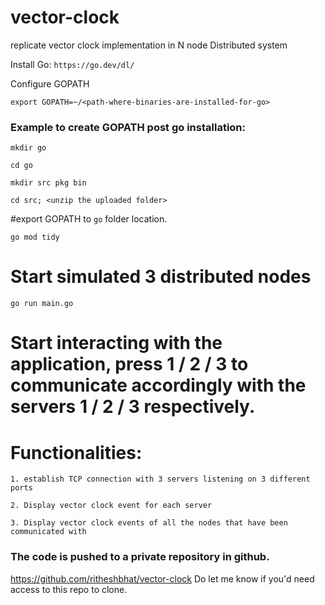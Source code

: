 # vector-clock
 replicate vector clock implementation in N node Distributed system

Install Go: `https://go.dev/dl/`


Configure GOPATH

`export GOPATH=~/<path-where-binaries-are-installed-for-go>`

### Example to create GOPATH post go installation:
`mkdir go`

`cd go`

`mkdir src pkg bin`

`cd src; <unzip the uploaded folder>`

#export GOPATH to `go` folder location.

`go mod tidy`


# Start simulated 3 distributed nodes
`go run main.go`

# Start interacting with the application, press 1 / 2 / 3 to communicate accordingly with the servers 1 / 2 / 3 respectively.

# Functionalities:
`1. establish TCP connection with 3 servers listening on 3 different ports`

`2. Display vector clock event for each server`

`3. Display vector clock events of all the nodes that have been communicated with`


### The code is pushed to a private repository in github.
https://github.com/ritheshbhat/vector-clock
Do let me know if you'd need access to this repo to clone.
